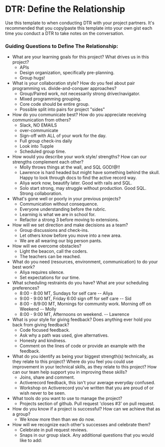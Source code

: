 # DTR: Define the Relationship
Use this template to when conducting DTR with your project partners. It's recommended that you copy/paste this template into your own gist each time you conduct a DTR to take notes on the conversation.

### Guiding Questions to Define The Relationship:
* What are your learning goals for this project? What drives us in this project?
  * APIs
  * Design organization, specifically pre-planning.
  * Group hugs!
* What is your collaboration style? How do you feel about pair programming vs. divide-and-conquer approaches?
  * Group/Paired work, not necessarily strong driver/navigator.
  * Mixed programming grouping.
  * Core code should be entire group.
  * Possible split into pairs for project "sides"
* How do you communicate best? How do you appreciate receiving communication from others?
  * Slack, NO EMAILS
  * over-communicate
  * Sign-off with ALL of your work for the day.
  * Full group check-ins daily
  * Look into Tupple
  * Scheduled group time.
* How would you describe your work style/ strengths? How can our strengths complement each other?
  * Molly throws things at the wall, and SQL GOD!@!!
  * Lawrence is hard headed but might have something behind the skull. Happy to look through docs to find the active record way.
  * Aliya work now, beautify later. Good with rails and SQL.
  * Solo start strong, may struggle without production. Good SQL. Strong collaboration.
* What's gone well or poorly in your previous projects?
  * Communication without consequence.
  * Everyone understanding before the rubric.
  * Learning is what we are in school for.
  * Refactor a strong 3 before moving to extensions.
* How will we set direction and make decisions as a team?
  * Group discussions and check-ins.
  * Let others know before you move into a new area.
  * We are all wearing our big person pants.
* How will we overcome obstacles?
  * Light the beacon, call the coders.
  * The teachers can be reached.
* What do you need (resources, environment, communication) to do your best work?
  * Aliya requires silence.
  * Set expectations for our time.
* What scheduling restraints do you have? What are your scheduling preferences?
  * 8:00 - 8:00 MT, Sundays for self care -- Aliya
  * 9:00 - 9:00 MT, Friday 6:00 sign off for self care -- Sid
  * 8:00 - 8/9:00 MT, Mornings for community work. Morning off on Weekend -- Molly
  * 8:00 - 9:00 MT, Afternoons on weekend. -- Lawrence
* What is your style for giving feedback? Does anything ever hold you back from giving feedback?
  * Code focused feedback.
  * Ask why a path was used, give alternatives.
  * Honesty and kindness.
  * Comment on the lines of code or provide an example with the feedback.
* What do you identify as being your biggest strength(s) technically, as they relate to this project? Where do you feel you could use improvement in your technical skills, as they relate to this project? How can our team help support you in improving these skills?
  * Joins, share and comment.
  * Activerecord feedback, this isn't your average everyday confused.
  * Workshop on Activerecord you've written that you are proud of or wish never to be seen.
* What tools do you want to use to manage the project?
  * Projects section of github. Pull request 'closes #3' on pull request.
* How do you know if a project is successful? How can we achieve that as a group?
  * We know more then than we do now.
* How will we recognize each other's successes and celebrate them?
  * Celebrate in pull request reviews.
  * Snaps in our group slack.
Any additional questions that you would like to add:
